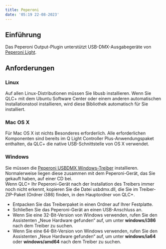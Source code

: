 ```yaml
---
title: Peperoni
date: '05:19 22-08-2023'
---
```


Einführung
--------------

Das Peperoni Output-Plugin unterstützt USB-DMX-Ausgabegeräte von [Peperoni Light](http://www.peperoni-light.de/products1.htm).

Anforderungen
--------------

### Linux

Auf allen Linux-Distributionen müssen Sie libusb installieren. Wenn Sie QLC+ mit dem Ubuntu Software Center oder einem anderen automatischen Installationstool installieren, wird diese Bibliothek automatisch für Sie installiert.

### Mac OS X

Für Mac OS X ist nichts Besonderes erforderlich. Alle erforderlichen Komponenten sind bereits im Q Light Controller Plus-Anwendungspaket enthalten, da QLC+ die native USB-Schnittstelle von OS X verwendet.

### Windows

Sie müssen die [Peperoni USBDMX Windows-Treiber](http://www.lighting-solutions.de/support/driver.html) installieren. Normalerweise liegen diese zusammen mit dem Peperoni-Gerät, das Sie gekauft haben, auf einer CD bei.  
Wenn QLC+ Ihr Peperoni-Gerät nach der Installation des Treibers immer noch nicht erkennt, kopieren Sie die Datei usbdmx.dll, die Sie im Treiber-ZIP-Paket (Ordner i386) finden, in den Hauptordner von QLC+.

* Entpacken Sie das Treiberpaket in einen Ordner auf Ihrer Festplatte.
* Schließen Sie das Peperoni-Gerät an einen USB-Anschluss an.
* Wenn Sie eine 32-Bit-Version von Windows verwenden, rufen Sie den Assistenten „Neue Hardware gefunden“ auf, um unter **windows/i386** nach dem Treiber zu suchen.
* Wenn Sie eine 64-Bit-Version von Windows verwenden, rufen Sie den Assistenten „Neue Hardware gefunden“ auf, um unter **windows/ia64** oder **windows/amd64** nach dem Treiber zu suchen.